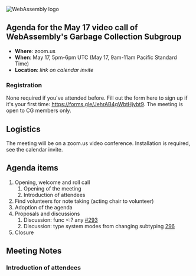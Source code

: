 ![WebAssembly logo](/images/WebAssembly.png)

## Agenda for the May 17 video call of WebAssembly's Garbage Collection Subgroup

- **Where**: zoom.us
- **When**: May 17, 5pm-6pm UTC (May 17, 9am-11am Pacific Standard Time)
- **Location**: *link on calendar invite*

### Registration

None required if you've attended before. Fill out the form here to sign up if
it's your first time: https://forms.gle/JehrAB4gWbtHjybt9. The meeting is open
to CG members only.

## Logistics

The meeting will be on a zoom.us video conference.
Installation is required, see the calendar invite.

## Agenda items

1. Opening, welcome and roll call
    1. Opening of the meeting
    1. Introduction of attendees
1. Find volunteers for note taking (acting chair to volunteer)
1. Adoption of the agenda
1. Proposals and discussions
    1. Discussion: func <:? any [#293](https://github.com/WebAssembly/gc/issues/293)
    2. Discussion: type system modes from changing subtyping [296](https://github.com/WebAssembly/gc/issues/296)
1. Closure

## Meeting Notes

### Introduction of attendees
